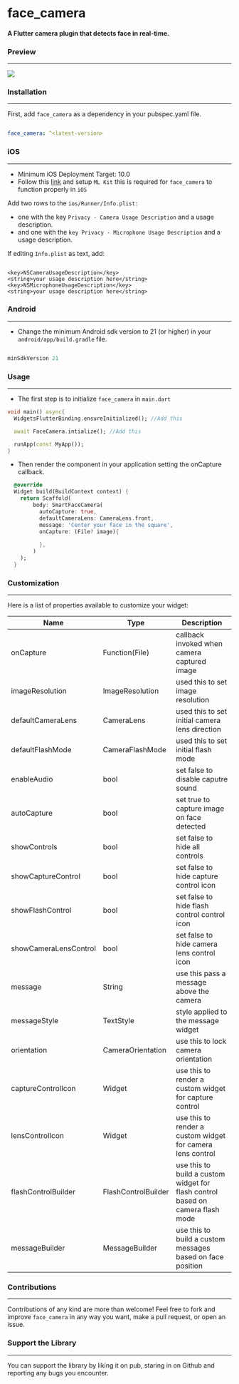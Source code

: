 # face_camera

#### A Flutter camera plugin that detects face in real-time.

### Preview
---  

![](https://github.com/Conezi/face_camera/blob/main/demo/preview.gif?raw=true)


### Installation
---  

First, add `face_camera` as a dependency in your pubspec.yaml file.

```yaml

face_camera: ^<latest-version>
```

### iOS
---  

* Minimum iOS Deployment Target: 10.0
* Follow this <a href="https://github.com/bharat-biradar/Google-Ml-Kit-plugin#requirements">link</a> and setup  `ML Kit` this is required for `face_camera` to function properly in `iOS`

Add two rows to the `ios/Runner/Info.plist:`
* one with the key `Privacy - Camera Usage Description` and a usage description.
* and one with the `key Privacy - Microphone Usage Description` and a usage description.

If editing `Info.plist` as text, add:

```

<key>NSCameraUsageDescription</key>
<string>your usage description here</string>
<key>NSMicrophoneUsageDescription</key>
<string>your usage description here</string>
```


### Android
---  

* Change the minimum Android sdk version to 21 (or higher) in your `android/app/build.gradle` file.

```groovy

minSdkVersion 21
```


### Usage
---  

* The first step is to initialize `face_camera` in `main.dart`
```dart
void main() async{
  WidgetsFlutterBinding.ensureInitialized(); //Add this

  await FaceCamera.intialize(); //Add this

  runApp(const MyApp());
}
```
* Then render the component in your application setting the onCapture callback.
```dart
  @override
  Widget build(BuildContext context) {
    return Scaffold(
        body: SmartFaceCamera(
          autoCapture: true,
          defaultCameraLens: CameraLens.front,
          message: 'Center your face in the square',
          onCapture: (File? image){
            
          },
        )
    );
  }
```

### Customization
---  

Here is a list of properties available to customize your widget:

| Name | Type | Description |
|-----|-----|------|
|onCapture| Function(File) | callback invoked when camera captured image |
|imageResolution| ImageResolution | used this to set image resolution |
|defaultCameraLens| CameraLens | used this to set initial camera lens direction |
|defaultFlashMode| CameraFlashMode | used this to set initial flash mode |
|enableAudio| bool | set false to disable caputre sound |
|autoCapture| bool | set true to capture image on face detected |
|showControls| bool | set false to hide all controls |
|showCaptureControl| bool | set false to hide capture control icon |
|showFlashControl| bool | set false to hide flash control control icon |
|showCameraLensControl| bool | set false to hide camera lens control icon |
|message| String | use this pass a message above the camera |
|messageStyle| TextStyle | style applied to the message widget |
|orientation| CameraOrientation | use this to lock camera orientation |
|captureControlIcon| Widget | use this to render a custom widget for capture control |
|lensControlIcon| Widget | use this to render a custom widget for camera lens control |
|flashControlBuilder| FlashControlBuilder | use this to build a custom widget for flash control based on camera flash mode |
|messageBuilder| MessageBuilder | use this to build a custom messages based on face position |

### Contributions
---  

Contributions of any kind are more than welcome! Feel free to fork and improve `face_camera` in any way you want, make a pull request, or open an issue.

### Support the Library
---  

You can support the library by liking it on pub, staring in on Github and reporting any bugs you encounter.